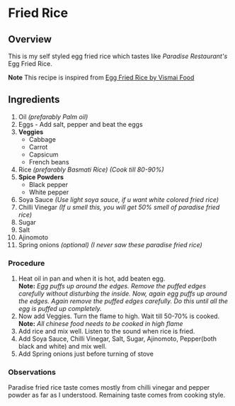 # Fried Rice
## Overview
This is my self styled egg fried rice which tastes like *Paradise Restaurant's* Egg Fried Rice. 

**Note** This recipe is inspired from [Egg Fried Rice by Vismai Food](https://youtu.be/jEQfy9QeJEU)

## Ingredients
1. Oil _(prefarably Palm oil)_
2. Eggs - Add salt, pepper and beat the eggs
3. **Veggies**
    * Cabbage
    * Carrot
    * Capsicum
    * French beans
4. Rice _(prefarably Basmati Rice)_ _(Cook till 80-90%)_
4. **Spice Powders**
    * Black pepper
    * White pepper
5. Soya Sauce _(Use light soya sauce, if u want white colored fried rice)_
6. Chilli Vinegar _(If u smell this, you will get 50% smell of paradise fried rice)_
7. Sugar
8. Salt
9. Ajinomoto
10. Spring onions _(optional)_ _(I never saw these paradise fried rice)_

### Procedure
1. Heat oil in pan and when it is hot,  add beaten egg.  
    **Note:**
    *Egg puffs up around the edges. Remove the puffed edges carefully without disturbing the inside. Now, again egg puffs up around the edges. Again remove the puffed edges carefully. Do this until all the egg is puffed up completely.*
2. Now add Veggies. Turn the flame to high. Wait till 50-70% is cooked.  
    **Note:**
    *All chinese food needs to be cooked in high flame*
3. Add rice and mix well. Listen to the sound when rice is fried.
4. Add Soya Sauce, Chilli Vinegar, Salt, Sugar, Ajinomoto, Pepper(both black and white) and mix well.
5. Add Spring onions just before turning of stove

### Observations
Paradise fried rice taste comes mostly from chilli vinegar and pepper powder as far as I understood. Remaining taste comes from cooking style.

